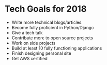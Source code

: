 # Tech Goals for 2018
- Write more technical blogs/articles
- Become fully proficient in Python/Django
- Give a tech talk
- Contribute more to open source projects
- Work on side projects
- Build at least 10 fully functioning applications
- Finish designing personal site
- Get AWS certified
